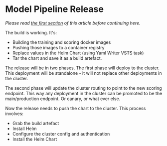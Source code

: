 # Model Pipeline Release

*Please read [the first section](readme.md) of this article before continuing here.*

The build is working. It's:

- Building the training and scoring docker images
- Pushing those images to a container registry
- Replace values in the Helm Chart (using Yaml Writer VSTS task)
- Tar the chart and save it as a build artefact. 


The release will be in two phases. The first phase will deploy to the cluster. This deployment will be standalone - it will not replace other deployments in the cluster.

The second phase will update the cluster routing to point to the new scoring endpoint. This way any deployment in the cluster can be promoted to be the main/production endpoint. Or canary, or what ever else.  

Now the release needs to push the chart to the cluster. This process involves:

- Grab the build artefact
- Install Helm
- Configure the cluster config and authentication
- Install the Helm Chart


